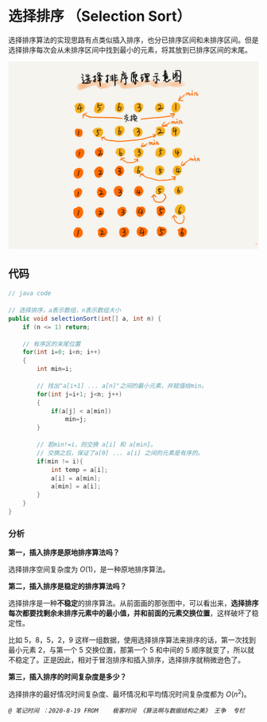# 选择排序 （Selection Sort）

选择排序算法的实现思路有点类似插入排序，也分已排序区间和未排序区间。但是选择排序每次会从未排序区间中找到最小的元素，将其放到已排序区间的末尾。

![Figure](../Resources/12.jpg)

## 代码

```java
// java code

// 选择排序，a表示数组，n表示数组大小
public void selectionSort(int[] a, int n) {
	if (n <= 1) return;

    // 有序区的末尾位置
    for(int i=0; i<n; i++)
    {
        int min=i;

        // 找出"a[i+1] ... a[n]"之间的最小元素，并赋值给min。
        for(int j=i+1; j<n; j++)
        {
            if(a[j] < a[min])
                min=j;
        }

        // 若min!=i，则交换 a[i] 和 a[min]。
        // 交换之后，保证了a[0] ... a[i] 之间的元素是有序的。
        if(min != i){
            int temp = a[i];
            a[i] = a[min];
            a[min] = a[i];
        }
    }
}
```



### 分析

**第一，插入排序是原地排序算法吗？**

选择排序空间复杂度为 $O(1)$，是一种原地排序算法。

**第二，插入排序是稳定的排序算法吗？**

选择排序是一种**不稳定**的排序算法。从前面画的那张图中，可以看出来，**选择排序每次都要找剩余未排序元素中的最小值，并和前面的元素交换位置**，这样破坏了稳定性。

比如 5，8，5，2，9 这样一组数据，使用选择排序算法来排序的话，第一次找到最小元素 2，与第一个 5 交换位置，那第一个 5 和中间的 5 顺序就变了，所以就不稳定了。正是因此，相对于冒泡排序和插入排序，选择排序就稍微逊色了。

**第三，插入排序的时间复杂度是多少？**

选择排序的最好情况时间复杂度、最坏情况和平均情况时间复杂度都为 $O(n^2)$。



*`@ 笔记时间 ：2020-8-19	FROM	极客时间 《算法啊与数据结构之美》 王争  专栏`* 